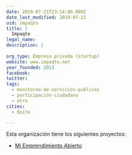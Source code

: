 ```yaml
---
date: 2019-07-21T23:14:06.000Z
date_last_modified: 2019-07-21
uid: impaqto
title: |
  Impaqto
legal_name: 
description: |
  
org_type: Empresa privada (startup)
website: www.impaqto.net
year_founded: 2013
facebook: 
twitter: 
tags:
  - monitoreo-de-servicios-publicos
  - participación-ciudadana
  - otro
cities: 
  - Quito

---
```


Esta organización tiene los siguientes proyectos:

- [Mi Emprendimiento Abierto](/proyectos/mi-emprendimiento-abierto)
